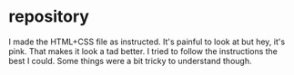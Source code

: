 # repository
I made the HTML+CSS file as instructed. It's painful to look at but hey, it's pink. That makes it look a tad better.
I tried to follow the instructions the best I could. Some things were a bit tricky to understand though.
